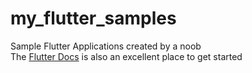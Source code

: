 # my_flutter_samples

Sample Flutter Applications created by a noob<br>
The [Flutter Docs](https://flutter.dev/docs) is also an excellent place to get started
